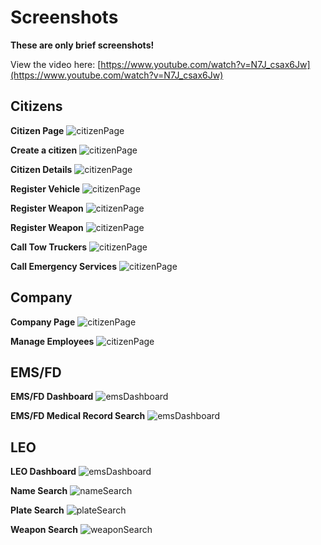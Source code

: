 # Screenshots

**These are only brief screenshots!**

View the video here: [https://www.youtube.com/watch?v=N7J_csax6Jw](https://www.youtube.com/watch?v=N7J_csax6Jw)

## Citizens

**Citizen Page**
![citizenPage](./screenshots/citizenPage.png)

**Create a citizen**
![citizenPage](./screenshots/createCitizen.png)

**Citizen Details**
![citizenPage](./screenshots/citizenDetail.png)

**Register Vehicle**
![citizenPage](./screenshots/registerVehicle.png)

**Register Weapon**
![citizenPage](./screenshots/registerWeapon.png)

**Register Weapon**
![citizenPage](./screenshots/registerWeapon.png)

**Call Tow Truckers**
![citizenPage](./screenshots/callTow.png)

**Call Emergency Services**
![citizenPage](./screenshots/call911.png)

## Company

**Company Page**
![citizenPage](./screenshots/companyPage.png)

**Manage Employees**
![citizenPage](./screenshots/companyEmployees.png)

## EMS/FD

**EMS/FD Dashboard**
![emsDashboard](./screenshots/ems-fd.png)

**EMS/FD Medical Record Search**
![emsDashboard](./screenshots/medicalRecordSearch.png)

## LEO

**LEO Dashboard**
![emsDashboard](./screenshots/leo-dashboard.png)

**Name Search**
![nameSearch](./screenshots/nameSearch.png)

**Plate Search**
![plateSearch](./screenshots/plateSearch.png)

**Weapon Search**
![weaponSearch](./screenshots/weaponSearch.png)
